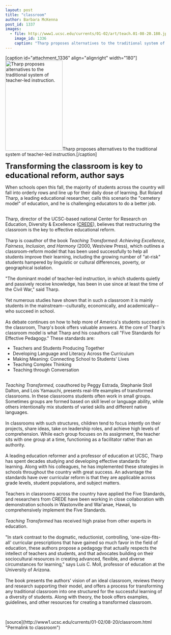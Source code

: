 ```yaml
---
layout: post
title: "classroom"
author: Barbara McKenna
post_id: 1337
images:
  - file: http://www1.ucsc.edu/currents/01-02/art/teach.01-08-20.180.jpg
    image_id: 1336
    caption: "Tharp proposes alternatives to the traditional system of teacher-led instruction."
---
```


[caption id="attachment_1336" align="alignright" width="180"]<a href="http://localhost/mysite/wp-content/uploads/2001/08/teach.01-08-20.180.jpg"><img class="size-full wp-image-1336" src="http://localhost/mysite/wp-content/uploads/2001/08/teach.01-08-20.180.jpg" alt="Tharp proposes alternatives to the traditional system of teacher-led instruction." width="180" height="282" /></a>Tharp proposes alternatives to the traditional system of teacher-led instruction.[/caption]
<p>
  <font size="5"><b>Transforming the classroom is key to educational reform, author says</b></font>
</p>
<p>
  When schools open this fall, the majority of students across the country will fall into orderly rows and line up for their daily dose of learning. But Roland Tharp, a leading educational researcher, calls this scenario the "cemetery model" of education, and he is challenging educators to do a better job.
</p><br>
Tharp, director of the UCSC-based national Center for Research on Education, Diversity &amp; Excellence (<a href="http://www.crede.ucsc.edu/">CREDE</a>), believes that restructuring the classroom is the key to effective educational reform.<br>
<br>
Tharp is coauthor of the book <i>Teaching Transformed: Achieving Excellence, Fairness, Inclusion, and Harmony</i> (2000, Westview Press), which outlines a classroom-reform model that has been used successfully to help all students improve their learning, including the growing number of "at-risk" students hampered by linguistic or cultural differences, poverty, or geographical isolation.<br>
<br>
"The dominant model of teacher-led instruction, in which students quietly and passively receive knowledge, has been in use since at least the time of the Civil War," said Tharp.<br>
<br>
Yet numerous studies have shown that in such a classroom it is mainly students in the mainstream--culturally, economically, and academically--who succeed in school.<br>
<br>
As debate continues on how to help more of America's students succeed in the classroom, Tharp's book offers valuable answers. At the core of Tharp's classroom model is what Tharp and his coauthors call "Five Standards for Effective Pedagogy." These standards are:
<ul>
  <li>Teachers and Students Producing Together
  </li>
  <li>Developing Language and Literacy Across the Curriculum
  </li>
  <li>Making Meaning: Connecting School to Students' Lives
  </li>
  <li>Teaching Complex Thinking
  </li>
  <li>Teaching through Conversation
  </li>
</ul>
<p>
  <br>
  <i>Teaching Transformed,</i> coauthored by Peggy Estrada, Stephanie Stoll Dalton, and Lois Yamauchi, presents real-life examples of transformed classrooms. In these classrooms students often work in small groups. Sometimes groups are formed based on skill level or language ability, while others intentionally mix students of varied skills and different native languages.<br>
  <br>
  In classrooms with such structures, children tend to focus intently on their projects, share ideas, take on leadership roles, and achieve high levels of comprehension. While each group focuses on its assignment, the teacher sits with one group at a time, functioning as a facilitator rather than an authority.<br>
  <br>
  A leading education reformer and a professor of education at UCSC, Tharp has spent decades studying and developing effective standards for learning. Along with his colleagues, he has implemented these strategies in schools throughout the country with great success. An advantage the standards have over curricular reform is that they are applicable across grade levels, student populations, and subject matters.<br>
  <br>
  Teachers in classrooms across the country have applied the Five Standards, and researchers from CREDE have been working in close collaboration with demonstration schools in Wastonville and Wai'anae, Hawaii, to comprehensively implement the Five Standards.<br>
  <br>
  <i>Teaching Transformed</i> has received high praise from other experts in education.<br>
  <br>
  "In stark contrast to the dogmatic, reductionist, controlling, 'one-size-fits-all' curricular prescriptions that have gained so much favor in the field of education, these authors propose a pedagogy that actually respects the intellect of teachers and students, and that advocates building on their sociocultural resources in creating advanced, flexible, and diverse circumstances for learning," says Luis C. Moll, professor of education at the University of Arizona.<br>
  <br>
  The book presents the authors' vision of an ideal classroom, reviews theory and research supporting their model, and offers a process for transforming any traditional classroom into one structured for the successful learning of a diversity of students. Along with theory, the book offers examples, guidelines, and other resources for creating a transformed classroom.
</p>
<p>
  <br>

</p>
[source](http://www1.ucsc.edu/currents/01-02/08-20/classroom.html "Permalink to classroom")
